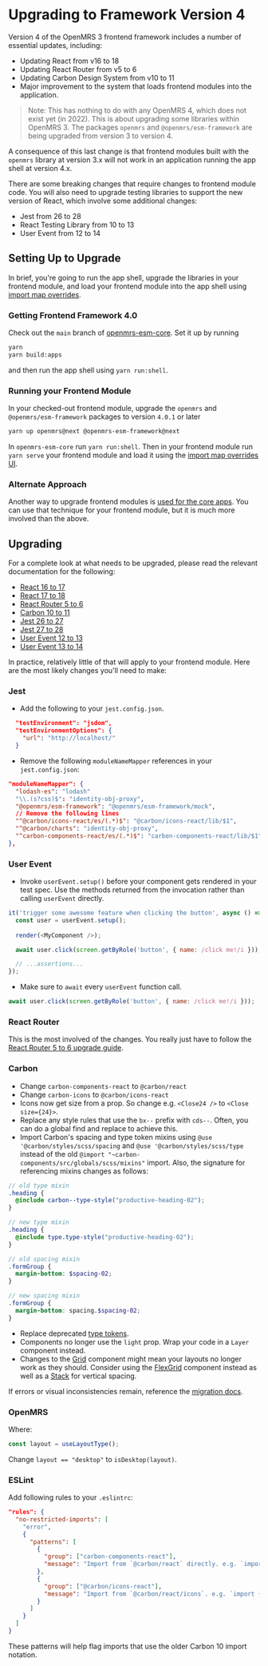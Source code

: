 # Upgrading to Framework Version 4

Version 4 of the OpenMRS 3 frontend framework includes a number of essential updates, including:

- Updating React from v16 to 18
- Updating React Router from v5 to 6
- Updating Carbon Design System from v10 to 11
- Major improvement to the system that loads frontend modules into the application.

> Note: This has nothing to do with any OpenMRS 4, which does not exist yet (in 2022). This is about upgrading some libraries within OpenMRS 3. The packages `openmrs` and `@openmrs/esm-framework` are being upgraded from version 3 to version 4.

A consequence of this last change is that frontend modules built with the `openmrs`
library at version 3.x will not work in an application running the app shell at
version 4.x.

There are some breaking changes that require changes to frontend module code.
You will also need to upgrade testing libraries to support the new version of React, which
involve some additional changes:
- Jest from 26 to 28
- React Testing Library from 10 to 13
- User Event from 12 to 14

## Setting Up to Upgrade

<!-- TODO: Update this when 4.0.0 is released! -->

In brief, you're going to run the app shell, upgrade the libraries in your frontend module, and load your frontend module into the app shell using [import map overrides](https://o3-dev.docs.openmrs.org/#/getting_started/setup?id=import-map-overrides).

### Getting Frontend Framework 4.0

Check out the `main` branch of [openmrs-esm-core](https://github.com/openmrs/openmrs-esm-core/tree/main).
Set it up by running

```sh
yarn
yarn build:apps
```

and then run the app shell using `yarn run:shell`.

### Running your Frontend Module

In your checked-out frontend module, upgrade the `openmrs` and `@openmrs/esm-framework`
packages to version `4.0.1` or later

```sh
yarn up openmrs@next @openmrs-esm-framework@next
```

In `openmrs-esm-core` run `yarn run:shell`. Then in your frontend module run `yarn serve` your frontend module and load it using the [import map overrides UI](https://o3-dev.docs.openmrs.org/#/getting_started/setup?id=import-map-overrides).

### Alternate Approach

Another way to upgrade frontend modules is [used for the core apps](https://o3-dev.docs.openmrs.org/#/under_the_hood/migration_guide?id=procedure). You can use that technique for your frontend module, but it is much more involved than the above.

## Upgrading

For a complete look at what needs to be upgraded, please read the relevant documentation for the following:

- [React 16 to 17](https://reactjs.org/blog/2020/08/10/react-v17-rc.html#other-breaking-changes)
- [React 17 to 18](https://reactjs.org/blog/2022/03/08/react-18-upgrade-guide.html)
- [React Router 5 to 6](https://reactrouter.com/docs/en/v6/upgrading/v5)
- [Carbon 10 to 11](https://github.com/carbon-design-system/carbon/blob/main/docs/migration/v11.md)
- [Jest 26 to 27](https://jestjs.io/blog/2021/05/25/jest-27)
- [Jest 27 to 28](https://jestjs.io/docs/28.x/migration-guide)
- [User Event 12 to 13](https://github.com/testing-library/user-event/releases/tag/v12.0.0)
- [User Event 13 to 14](https://github.com/testing-library/user-event/releases/tag/v14.0.0)

In practice, relatively little of that will apply to your frontend module. Here are the
most likely changes you'll need to make:

### Jest

- Add the following to your `jest.config.json`.

```json
  "testEnvironment": "jsdom",
  "testEnvironmentOptions": {
    "url": "http://localhost/"
  }
```

- Remove the following `moduleNameMapper` references in your `jest.config.json`:

```json
"moduleNameMapper": {
  "lodash-es": "lodash"
  "\\.(s?css)$": "identity-obj-proxy",
  "@openmrs/esm-framework": "@openmrs/esm-framework/mock",
  // Remove the following lines
  "^@carbon/icons-react/es/(.*)$": "@carbon/icons-react/lib/$1",
  "^@carbon/charts": "identity-obj-proxy",
  "^carbon-components-react/es/(.*)$": "carbon-components-react/lib/$1",
},
```

### User Event

- Invoke `userEvent.setup()` before your component gets rendered in your test spec. Use the methods returned from the invocation rather than calling `userEvent` directly.

```js
it('trigger some awesome feature when clicking the button', async () => {
  const user = userEvent.setup();
  
  render(<MyComponent />);

  await user.click(screen.getByRole('button', { name: /click me!/i }));

  // ...assertions...
});
```

- Make sure to `await` every `userEvent` function call.

```js
await user.click(screen.getByRole('button', { name: /click me!/i }));
```

### React Router

This is the most involved of the changes. You really just have to follow the [React Router 5 to 6 upgrade guide](https://reactrouter.com/docs/en/v6/upgrading/v5#introduction).

### Carbon
- Change `carbon-components-react` to `@carbon/react`
- Change `carbon-icons` to `@carbon/icons-react`
- Icons now get size from a prop. So change e.g. `<Close24 />` to `<Close size={24}>`.
- Replace any style rules that use the `bx--` prefix with `cds--`. Often, you can do a global find and replace to achieve this.
- Import Carbon's spacing and type token mixins using `@use '@carbon/styles/scss/spacing` and `@use '@carbon/styles/scss/type` instead of the old `@import "~carbon-components/src/globals/scss/mixins"` import. Also, the signature for referencing mixins changes as follows:

```scss
// old type mixin
.heading {
  @include carbon--type-style("productive-heading-02");
}

// new type mixin
.heading {
  @include type.type-style("productive-heading-02");
}

// old spacing mixin
.formGroup {
  margin-bottom: $spacing-02;
}

// new spacing mixin
.formGroup {
  margin-bottom: spacing.$spacing-02;
}
```

- Replace deprecated [type tokens](https://github.com/carbon-design-system/carbon/blob/main/docs/migration/v11.md#type-tokens).
- Components no longer use the `light` prop. Wrap your code in a `Layer` component instead.
- Changes to the [Grid](https://github.com/carbon-design-system/carbon/blob/main/docs/migration/v11.md#grid) component might mean your layouts no longer work as they should. Consider using the [FlexGrid](https://github.com/carbon-design-system/carbon/blob/main/docs/migration/v11.md#flexgrid) component instead as well as a [Stack](https://react.carbondesignsystem.com/?path=/story/layout-stack--default) for vertical spacing.


If errors or visual inconsistencies remain, reference the [migration docs](https://github.com/carbon-design-system/carbon/blob/main/docs/migration/v11.md).

### OpenMRS

Where:

```typescript
const layout = useLayoutType();
```

Change `layout == "desktop"` to `isDesktop(layout)`.

### ESLint

Add following rules to your `.eslintrc`:

```json
"rules": {
  "no-restricted-imports": [
    "error",
    {
      "patterns": [
        {
          "group": ["carbon-components-react"],
          "message": "Import from `@carbon/react` directly. e.g. `import { Toggle } from '@carbon/react'`"
        },
        {
          "group": ["@carbon/icons-react"],
          "message": "Import from `@carbon/react/icons`. e.g. `import { ChevronUp } from '@carbon/react/icons'`"
        }
      ]
    }
  ]
}
```

These patterns will help flag imports that use the older Carbon 10 import notation.

